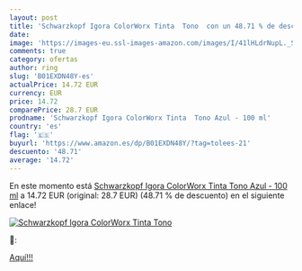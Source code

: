```yaml
---
layout: post
title: 'Schwarzkopf Igora ColorWorx Tinta  Tono  con un 48.71 % de descuento'
date: 
image: 'https://images-eu.ssl-images-amazon.com/images/I/41lHLdrNupL._SL200_.jpg'
comments: true
category: ofertas
author: ring
slug: 'B01EXDN48Y-es'
actualPrice: 14.72 EUR
currency: EUR
price: 14.72
comparePrice: 28.7 EUR
prodname: 'Schwarzkopf Igora ColorWorx Tinta  Tono Azul - 100 ml'
country: 'es'
flag: '🇪🇸'
buyurl: 'https://www.amazon.es/dp/B01EXDN48Y/?tag=tolees-21'
descuento: '48.71'
average: '14.72'
---
```


En este momento está [Schwarzkopf Igora ColorWorx Tinta  Tono Azul - 100 ml](https://www.amazon.es/dp/B01EXDN48Y/?tag=tolees-21) a 14.72 EUR (original: 28.7 EUR) (48.71 %  de descuento) en el siguiente enlace!

[![Schwarzkopf Igora ColorWorx Tinta  Tono ](https://images-eu.ssl-images-amazon.com/images/I/41lHLdrNupL._SL200_.jpg)](https://www.amazon.es/dp/B01EXDN48Y/?tag=tolees-21)

🔎:


[Aquí!!!](https://www.amazon.es/dp/B01EXDN48Y/?tag=tolees-21)
